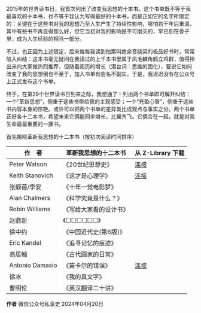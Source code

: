2015年的世界读书日，我首次列出了改变我思想的十本书。这个书单既不等于我最喜欢的十本书，也不等于我认为写得最好的十本书，而是正如它的名字所限定的：关键在于这些书对我的思想乃至人生产生了持续性影响，哪怕若干年后重温，其中有些书不再显得那么好，但它当初对我的影响是不可磨灭的，早已刻在骨子里，成为人生经验的相当一部分。

不过，也正因为上述限定，后来每每我读到拍案叫绝余音绕梁的极品好书时，常常陷入纠结：这本书毫无疑问在我读过的上千本书里属于凤毛麟角鹤立鸡群，值得拎出来向大家做热烈推荐，但随着阅历的增长（潜台词：思维的固化），要说它如何改变了我的思想倒也不至于，加入书单有些名不副实。于是，我迟迟没有在公众号上正式发布这个书单。

终于，在第29个世界读书日到来之际，我想通了！列出两个书单即可解开纠结：一个“革新思想”，侧重于这些书带给我的主观感受；一个“充盈心智”，侧重于这些书内容本身的惊艳。或许可以把两个书单的差异类比成观点与事实之分。两个书单正好各十二本书，希望未来它俩能同步增长，比翼齐飞。它俩合在一起，就是对我生命最最重要的一摞书。

首先揭晓革新我思想的十二本书（按初次阅读时间排序）

作　者 | 革新我思想的十二本书 | 从 Z-Library 下载
-- | -- | --
Peter Watson | 《20世纪思想史》|  [连接](https://zh.singlelogin.re/book/5261238/329c95/)
Keith Stanovich | 《这才是心理学》| [连接](https://zh.singlelogin.re/book/21063513/7dd389/)
张靓蓓/李安 | 《十年一觉电影梦》
Alan Chalmers | 《科学究竟是什么？》
Robin Williams | 《写给大家看的设计书》
赵鼎新 | 《☐☐☐☐☐☐》
徐中约 | 《中国近代史(第6版)》
Eric Kandel | 《追寻记忆的痕迹》
高居翰 | 《古代画家的日常》
Antonio Damasio | 《笛卡尔的错误》| [连接](https://zh.singlelogin.re/book/17237362/0e383e/)
徐冰 | 《我的真文字》
曹明伦 | 《英汉翻译二十讲》

**作者** 微信公众号私享史 2024年04月20日
